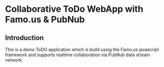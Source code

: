 
# Collaborative ToDo WebApp with Famo.us &amp; PubNub

## Introduction
This is a demo ToDO application which is build using the Famo.us javascript framework and supports realtime collaboration
via PubNub data stream network. 
